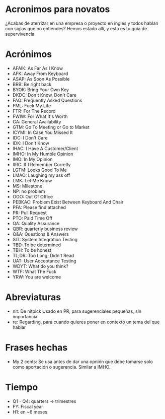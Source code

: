 # Acronimos para novatos
¿Acabas de aterrizar en una empresa o proyecto en inglés y todos hablan con siglas que no entiendes? Hemos estado allí, y esta es tu guía de supervivencia.

# Acrónimos

* AFAIK: As Far As I Know
* AFK: Away From Keyboard
* ASAP: As Soon As Possible
* BRB: Be right back
* BYOK: Bring Your Own Key
* DKDC: Don't Know, Don't Care
* FAQ: Frequently Asked Questions
* FML: Fuck My Life
* FTR: For The Record
* FWIW: For What It's Worth
* GA: General Availability
* GTM: Go To Meeting or Go to Market
* ICYMI: In Case You Missed It
* IDC: I Don't Care
* IDK: I Don't Know
* IHAC: I Have A Customer/Client
* IMHO: In My Humble Opinion
* IMO: In My Opinion
* IIRC: If I Remember Corretly
* LGTM: Looks Good To Me
* LMAO: Laughing my ass off
* LMK: Let Me Know
* MS: Milestone
* NP: no problem
* OOO: Out Of Office
* PEBKAC: Problem Exist Between Keyboard And Chair
* PFA: Please find attached
* PR: Pull Request
* PTO: Paid Time Off
* QA: Quality Assurance
* QBR: quarterly business review
* Q&A: Questions & Answers
* SIT: System Integration Testing
* TBD: To be determined
* TBH: To be honest
* TL;DR: Too Long; Didn't Read 
* UAT: User Acceptance Testing
* WDYT: What do you think?
* WTF: What The Fuck
* YRW: You are welcome

# Abreviaturas
* nit: De nitpick Usado en PR, para sugerenciales pequeñas, sin importancia
* re: Regarding, para cuando quieres poner en contexto un tema del que hablar

# Frases hechas
* My 2 cents: Se usa antes de dar una opnión que debe tomarse solo como aportación o sugerencia. Similar a IMHO.

# Tiempo
* Q1 - Q4: quarters -> trimestres
* FY: Fiscal year
* H1: en ~6 meses
